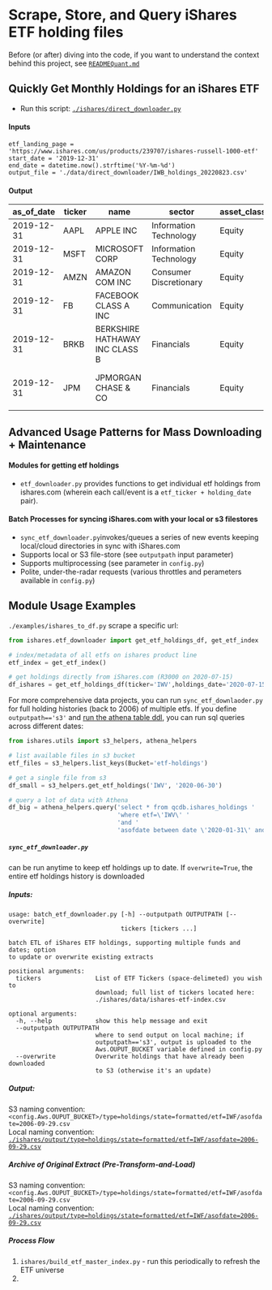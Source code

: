 # Scrape, Store, and Query iShares ETF holding files
Before (or after) diving into the code, if you want to understand the context behind this project, see [`READMEQuant.md`](https://github.com/talsan/ishares/blob/master/README_Quant.md)

## Quickly Get Monthly Holdings for an iShares ETF
- Run this script: [`./ishares/direct_downloader.py`](https://github.com/talsan/ishares/blob/master/ishares/direct_downloader.py)
#### Inputs
```pyton
etf_landing_page = 'https://www.ishares.com/us/products/239707/ishares-russell-1000-etf'
start_date = '2019-12-31'
end_date = datetime.now().strftime('%Y-%m-%d')
output_file = './data/direct_downloader/IWB_holdings_20220823.csv'
```
#### Output
| as_of_date | ticker | name                           | sector                 | asset_class | market_value | weight  | notional_value | shares  | cusip     | isin         | sedol   | price   | location      | exchange                     | currency | fx_rate | maturity |
| ---------- | ------ | ------------------------------ | ---------------------- | ----------- | ------------ | ------- | -------------- | ------- | --------- | ------------ | ------- | ------- | ------------- | ---------------------------- | -------- | ------- | -------- |
| 2019-12-31 | AAPL   | APPLE INC                      | Information Technology | Equity      | 980033676.65 | 4.38868 | 980033676.65   | 3337421 | 037833100 | US0378331005 | 2046251 | 293.65  | United States | NASDAQ                       | USD      | 1.00    | -        |
| 2019-12-31 | MSFT   | MICROSOFT CORP                 | Information Technology | Equity      | 895545656.1  | 4.01033 | 895545656.1    | 5678793 | 594918104 | US5949181045 | 2588173 | 157.7   | United States | NASDAQ                       | USD      | 1.00    | -        |
| 2019-12-31 | AMZN   | AMAZON COM INC                 | Consumer Discretionary | Equity      | 573782037.6  | 2.56945 | 573782037.6    | 310515  | 023135106 | US0231351067 | 2000019 | 1847.84 | United States | NASDAQ                       | USD      | 1.00    | -        |
| 2019-12-31 | FB     | FACEBOOK CLASS A  INC          | Communication          | Equity      | 368197564.5  | 1.64882 | 368197564.5    | 1793898 | 30303M102 | US30303M1027 | B7TL820 | 205.25  | United States | NASDAQ                       | USD      | 1.00    | -        |
| 2019-12-31 | BRKB   | BERKSHIRE HATHAWAY INC CLASS B | Financials             | Equity      | 332579236.5  | 1.48932 | 332579236.5    | 1468341 | 084670702 | US0846707026 | 2073390 | 226.5   | United States | New York Stock Exchange Inc. | USD      | 1.00    | -        |
| 2019-12-31 | JPM    | JPMORGAN CHASE & CO            | Financials             | Equity      | 326360213.2  | 1.46147 | 326360213.2    | 2341178 | 46625H100 | US46625H1005 | 2190385 | 139.4   | United States | New York Stock Exchange Inc. | USD      | 1.00    | -        |

## Advanced Usage Patterns for Mass Downloading + Maintenance
#### Modules for getting etf holdings 
- `etf_downloader.py` provides functions to get individual etf holdings from ishares.com (wherein each call/event is a `etf_ticker + holding_date` pair).
#### Batch Processes for syncing iShares.com with your local or s3 filestores
- `sync_etf_downloader.py`invokes/queues a series of new events keeping local/cloud directories in sync with iShares.com
- Supports local or S3 file-store (see `outputpath` input parameter)
- Supports multiprocessing (see parameter in `config.py`)
- Polite, under-the-radar requests (various throttles and perameters available in `config.py`)

## Module Usage Examples
`./examples/ishares_to_df.py`
scrape a specific url:
```python
from ishares.etf_downloader import get_etf_holdings_df, get_etf_index

# index/metadata of all etfs on ishares product line
etf_index = get_etf_index()

# get holdings directly from iShares.com (R3000 on 2020-07-15)
df_ishares = get_etf_holdings_df(ticker='IWV',holdings_date='2020-07-15')
```
For more comprehensive data projects, you can run `sync_etf_downlaoder.py` for full holding histories (back to 2006) of multiple etfs. 
If you define `outputpath=='s3'` and [run the athena table ddl]('http://github.com'), you can run sql queries across different dates:
```python
from ishares.utils import s3_helpers, athena_helpers

# list available files in s3 bucket
etf_files = s3_helpers.list_keys(Bucket='etf-holdings')

# get a single file from s3
df_small = s3_helpers.get_etf_holdings('IWV', '2020-06-30')

# query a lot of data with Athena
df_big = athena_helpers.query('select * from qcdb.ishares_holdings '
                              'where etf=\'IWV\' '
                              'and '
                              'asofdate between date \'2020-01-31\' and date \'2020-06-30\'')
```

##### `sync_etf_downloader.py`
can be run anytime to keep etf holdings up to date. If `overwrite=True`, the entire etf holdings history is downloaded
##### Inputs: 
```
usage: batch_etf_downloader.py [-h] --outputpath OUTPUTPATH [--overwrite]
                               tickers [tickers ...]

batch ETL of iShares ETF holdings, supporting multiple funds and dates; option
to update or overwrite existing extracts

positional arguments:
  tickers               List of ETF Tickers (space-delimeted) you wish to
                        download; full list of tickers located here:
                        ./ishares/data/ishares-etf-index.csv

optional arguments:
  -h, --help            show this help message and exit
  --outputpath OUTPUTPATH
                        where to send output on local machine; if
                        outputpath=='s3', output is uploaded to the
                        Aws.OUPUT_BUCKET variable defined in config.py
  --overwrite           Overwrite holdings that have already been downloaded
                        to S3 (otherwise it's an update)

```

##### Output: 
S3 naming convention: `<config.Aws.OUPUT_BUCKET>/type=holdings/state=formatted/etf=IWF/asofdate=2006-09-29.csv`  
Local naming convention: [`./ishares/output/type=holdings/state=formatted/etf=IWF/asofdate=2006-09-29.csv`](https://github.com/talsan/ceopay/blob/master/data/masteridx/year%3D2020/qtr%3D2.txt)    
##### Archive of Original Extract (Pre-Transform-and-Load)
S3 naming convention: `<config.Aws.OUPUT_BUCKET>/type=holdings/state=formatted/etf=IWF/asofdate=2006-09-29.csv`  
Local naming convention: [`./ishares/output/type=holdings/state=formatted/etf=IWF/asofdate=2006-09-29.csv`](https://github.com/talsan/ceopay/blob/master/data/masteridx/year%3D2020/qtr%3D2.txt)  

##### Process Flow
1. `ishares/build_etf_master_index.py` - run this periodically to refresh the ETF universe
2. 
